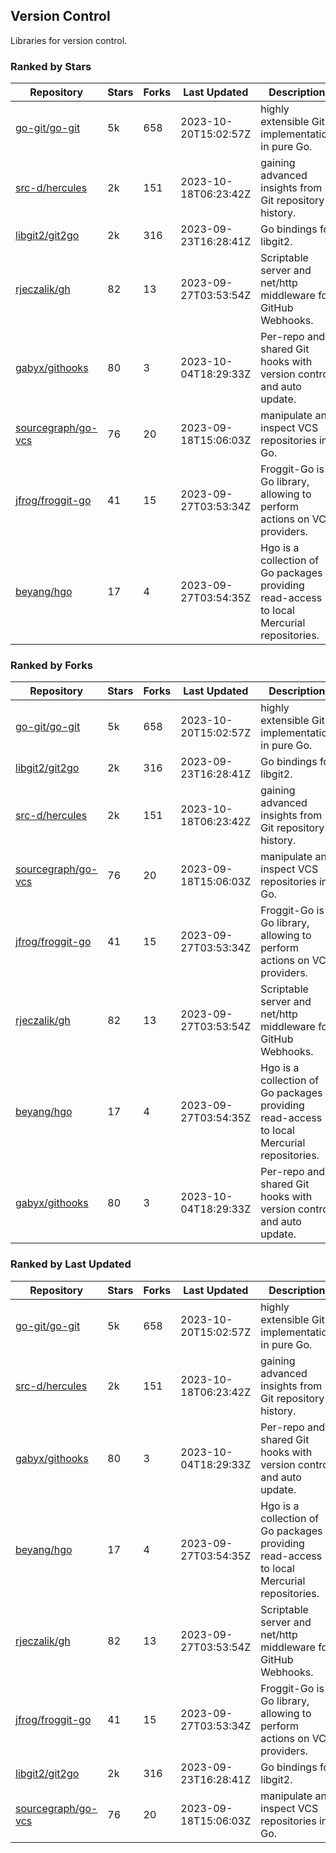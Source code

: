## Version Control

Libraries for version control.

### Ranked by Stars

| Repository | Stars | Forks | Last Updated | Description | 
|------------|-------|-------|--------------|-------------|
| [go-git/go-git](https://github.com/go-git/go-git) | 5k | 658 | 2023-10-20T15:02:57Z |  highly extensible Git implementation in pure Go. |
| [src-d/hercules](https://github.com/src-d/hercules) | 2k | 151 | 2023-10-18T06:23:42Z |  gaining advanced insights from Git repository history. |
| [libgit2/git2go](https://github.com/libgit2/git2go) | 2k | 316 | 2023-09-23T16:28:41Z |  Go bindings for libgit2. |
| [rjeczalik/gh](https://github.com/rjeczalik/gh) | 82 | 13 | 2023-09-27T03:53:54Z |  Scriptable server and net/http middleware for GitHub Webhooks. |
| [gabyx/githooks](https://github.com/gabyx/githooks) | 80 | 3 | 2023-10-04T18:29:33Z |  Per-repo and shared Git hooks with version control and auto update. |
| [sourcegraph/go-vcs](https://github.com/sourcegraph/go-vcs) | 76 | 20 | 2023-09-18T15:06:03Z |  manipulate and inspect VCS repositories in Go. |
| [jfrog/froggit-go](https://github.com/jfrog/froggit-go) | 41 | 15 | 2023-09-27T03:53:34Z |  Froggit-Go is a Go library, allowing to perform actions on VCS providers. |
| [beyang/hgo](https://github.com/beyang/hgo) | 17 | 4 | 2023-09-27T03:54:35Z |  Hgo is a collection of Go packages providing read-access to local Mercurial repositories. |

### Ranked by Forks

| Repository | Stars | Forks | Last Updated | Description | 
|------------|-------|-------|--------------|-------------|
| [go-git/go-git](https://github.com/go-git/go-git) | 5k | 658 | 2023-10-20T15:02:57Z |  highly extensible Git implementation in pure Go. |
| [libgit2/git2go](https://github.com/libgit2/git2go) | 2k | 316 | 2023-09-23T16:28:41Z |  Go bindings for libgit2. |
| [src-d/hercules](https://github.com/src-d/hercules) | 2k | 151 | 2023-10-18T06:23:42Z |  gaining advanced insights from Git repository history. |
| [sourcegraph/go-vcs](https://github.com/sourcegraph/go-vcs) | 76 | 20 | 2023-09-18T15:06:03Z |  manipulate and inspect VCS repositories in Go. |
| [jfrog/froggit-go](https://github.com/jfrog/froggit-go) | 41 | 15 | 2023-09-27T03:53:34Z |  Froggit-Go is a Go library, allowing to perform actions on VCS providers. |
| [rjeczalik/gh](https://github.com/rjeczalik/gh) | 82 | 13 | 2023-09-27T03:53:54Z |  Scriptable server and net/http middleware for GitHub Webhooks. |
| [beyang/hgo](https://github.com/beyang/hgo) | 17 | 4 | 2023-09-27T03:54:35Z |  Hgo is a collection of Go packages providing read-access to local Mercurial repositories. |
| [gabyx/githooks](https://github.com/gabyx/githooks) | 80 | 3 | 2023-10-04T18:29:33Z |  Per-repo and shared Git hooks with version control and auto update. |

### Ranked by Last Updated

| Repository | Stars | Forks | Last Updated | Description | 
|------------|-------|-------|--------------|-------------|
| [go-git/go-git](https://github.com/go-git/go-git) | 5k | 658 | 2023-10-20T15:02:57Z |  highly extensible Git implementation in pure Go. |
| [src-d/hercules](https://github.com/src-d/hercules) | 2k | 151 | 2023-10-18T06:23:42Z |  gaining advanced insights from Git repository history. |
| [gabyx/githooks](https://github.com/gabyx/githooks) | 80 | 3 | 2023-10-04T18:29:33Z |  Per-repo and shared Git hooks with version control and auto update. |
| [beyang/hgo](https://github.com/beyang/hgo) | 17 | 4 | 2023-09-27T03:54:35Z |  Hgo is a collection of Go packages providing read-access to local Mercurial repositories. |
| [rjeczalik/gh](https://github.com/rjeczalik/gh) | 82 | 13 | 2023-09-27T03:53:54Z |  Scriptable server and net/http middleware for GitHub Webhooks. |
| [jfrog/froggit-go](https://github.com/jfrog/froggit-go) | 41 | 15 | 2023-09-27T03:53:34Z |  Froggit-Go is a Go library, allowing to perform actions on VCS providers. |
| [libgit2/git2go](https://github.com/libgit2/git2go) | 2k | 316 | 2023-09-23T16:28:41Z |  Go bindings for libgit2. |
| [sourcegraph/go-vcs](https://github.com/sourcegraph/go-vcs) | 76 | 20 | 2023-09-18T15:06:03Z |  manipulate and inspect VCS repositories in Go. |


